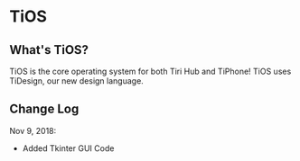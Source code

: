 # TiOS

## What's TiOS?

TiOS is the core operating system for both Tiri Hub and TiPhone! TiOS uses TiDesign, our new design language.

## Change Log

Nov 9, 2018:
  - Added Tkinter GUI Code
